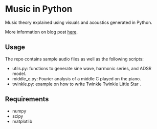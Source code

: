 # Music in Python

Music theory explained using visuals and acoustics generated in Python. 

More information on blog post [here](https://katiehe.medium.com/music-in-python-2f054deb41f4).

## Usage
The repo contains sample audio files as well as the following scripts:
- utils.py: functions to generate sine wave, harmonic series, and ADSR model.
- middle_c.py: Fourier analysis of a middle C played on the piano.
- twinkle.py: example on how to write Twinkle Twinkle Little Star . 

## Requirements
- numpy
- scipy
- matplotlib
